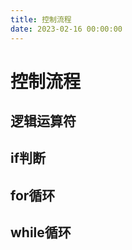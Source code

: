 ```yaml
---
title: 控制流程
date: 2023-02-16 00:00:00
---
```


# 控制流程

## 逻辑运算符



## if判断



## for循环



## while循环

